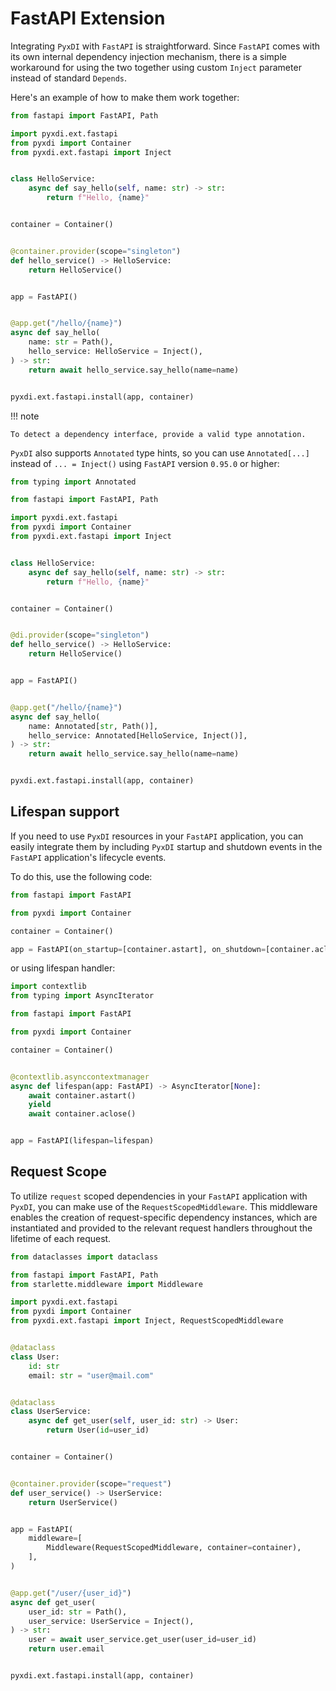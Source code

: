 # FastAPI Extension

Integrating `PyxDI` with `FastAPI` is straightforward. Since `FastAPI` comes with its own internal dependency injection
mechanism, there is a simple workaround for using the two together using custom `Inject` parameter instead of standard `Depends`.

Here's an example of how to make them work together:


```python
from fastapi import FastAPI, Path

import pyxdi.ext.fastapi
from pyxdi import Container
from pyxdi.ext.fastapi import Inject


class HelloService:
    async def say_hello(self, name: str) -> str:
        return f"Hello, {name}"


container = Container()


@container.provider(scope="singleton")
def hello_service() -> HelloService:
    return HelloService()


app = FastAPI()


@app.get("/hello/{name}")
async def say_hello(
    name: str = Path(),
    hello_service: HelloService = Inject(),
) -> str:
    return await hello_service.say_hello(name=name)


pyxdi.ext.fastapi.install(app, container)
```

!!! note

    To detect a dependency interface, provide a valid type annotation.

`PyxDI` also supports `Annotated` type hints, so you can use `Annotated[...]` instead of `... = Inject()` using `FastAPI` version `0.95.0` or higher:

```python
from typing import Annotated

from fastapi import FastAPI, Path

import pyxdi.ext.fastapi
from pyxdi import Container
from pyxdi.ext.fastapi import Inject


class HelloService:
    async def say_hello(self, name: str) -> str:
        return f"Hello, {name}"


container = Container()


@di.provider(scope="singleton")
def hello_service() -> HelloService:
    return HelloService()


app = FastAPI()


@app.get("/hello/{name}")
async def say_hello(
    name: Annotated[str, Path()],
    hello_service: Annotated[HelloService, Inject()],
) -> str:
    return await hello_service.say_hello(name=name)


pyxdi.ext.fastapi.install(app, container)
```


## Lifespan support

If you need to use `PyxDI` resources in your `FastAPI` application, you can easily integrate them by including `PyxDI`
startup and shutdown events in the `FastAPI` application's lifecycle events.

To do this, use the following code:

```python
from fastapi import FastAPI

from pyxdi import Container

container = Container()

app = FastAPI(on_startup=[container.astart], on_shutdown=[container.aclose])
```

or using lifespan handler:

```python
import contextlib
from typing import AsyncIterator

from fastapi import FastAPI

from pyxdi import Container

container = Container()


@contextlib.asynccontextmanager
async def lifespan(app: FastAPI) -> AsyncIterator[None]:
    await container.astart()
    yield
    await container.aclose()


app = FastAPI(lifespan=lifespan)
```


## Request Scope

To utilize `request` scoped dependencies in your `FastAPI` application with `PyxDI`, you can make use of the
`RequestScopedMiddleware`. This middleware enables the creation of request-specific dependency instances,
which are instantiated and provided to the relevant request handlers throughout the lifetime of each request.

```python
from dataclasses import dataclass

from fastapi import FastAPI, Path
from starlette.middleware import Middleware

import pyxdi.ext.fastapi
from pyxdi import Container
from pyxdi.ext.fastapi import Inject, RequestScopedMiddleware


@dataclass
class User:
    id: str
    email: str = "user@mail.com"


@dataclass
class UserService:
    async def get_user(self, user_id: str) -> User:
        return User(id=user_id)


container = Container()


@container.provider(scope="request")
def user_service() -> UserService:
    return UserService()


app = FastAPI(
    middleware=[
        Middleware(RequestScopedMiddleware, container=container),
    ],
)


@app.get("/user/{user_id}")
async def get_user(
    user_id: str = Path(),
    user_service: UserService = Inject(),
) -> str:
    user = await user_service.get_user(user_id=user_id)
    return user.email


pyxdi.ext.fastapi.install(app, container)
```
